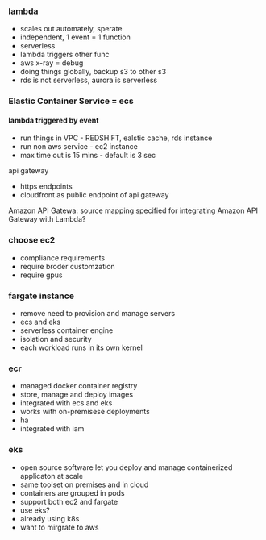 ### lambda
- scales out automately, sperate
- independent, 1 event = 1 function
- serverless
- lambda triggers other func
- aws x-ray = debug
- doing things globally, backup s3 to other s3 
- rds is not serverless, aurora is serverless

### Elastic Container Service = ecs


#### lambda triggered by event
- run things in VPC - REDSHIFT, ealstic cache,  rds instance
- run non aws service - ec2 instance
- max time out is 15 mins - default is 3 sec


api gateway
- https endpoints
- cloudfront as public endpoint of api gateway

Amazon API Gatewa: source mapping specified for integrating Amazon API Gateway with Lambda?

### choose ec2
- compliance requirements 
- require broder customzation
- require gpus


### fargate instance
- remove need to provision and manage servers
- ecs and eks
- serverless container engine
- isolation and security
- each workload runs in its own kernel

### ecr
- managed docker container registry
- store, manage and deploy images
- integrated with ecs and eks
- works with on-premisese deployments
- ha
- integrated with iam

### eks
- open source software let you deploy and manage containerized applicaton at scale
- same toolset on premises and in cloud
- containers are grouped in pods
- support both ec2 and fargate
- use eks?
 - already using k8s
 - want to mirgrate to aws
 
